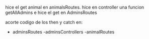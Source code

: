 hice el get animal en  animalsRoutes.
hice en controller una funcion getAllAdmins e hice el get en AdminsRoutes

acorte codigo de los then y catch en:
- adminsRoutes
-adminsControllers
-animalRoutes

